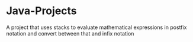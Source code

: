 # Java-Projects
A project that uses stacks to evaluate mathematical expressions in postfix notation and convert between that and infix notation
